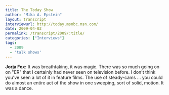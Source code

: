 ```yaml
---
title: The Today Show
author: "Mika A. Epstein"
layout: transcript
interviewurl: http://today.msnbc.msn.com/  
date: 2009-04-02
permalink: /transcript/2009/:title/
categories: ["Interviews"]
tags:
  - 2009
  - 'talk shows'
---
```


**Jorja Fox:** It was breathtaking, it was magic. There was so much going on on "ER" that I certainly had never seen on television before. I don't think you've seen a lot of it in feature films. The use of steady-cams ... you could do almost an entire act of the show in one sweeping, sort of solid, motion. It was a dance.